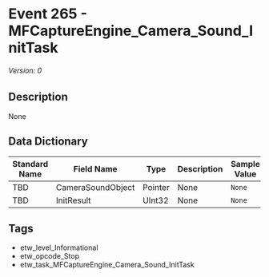 # Event 265 - MFCaptureEngine_Camera_Sound_InitTask
###### Version: 0

## Description
None

## Data Dictionary
|Standard Name|Field Name|Type|Description|Sample Value|
|---|---|---|---|---|
|TBD|CameraSoundObject|Pointer|None|`None`|
|TBD|InitResult|UInt32|None|`None`|

## Tags
* etw_level_Informational
* etw_opcode_Stop
* etw_task_MFCaptureEngine_Camera_Sound_InitTask